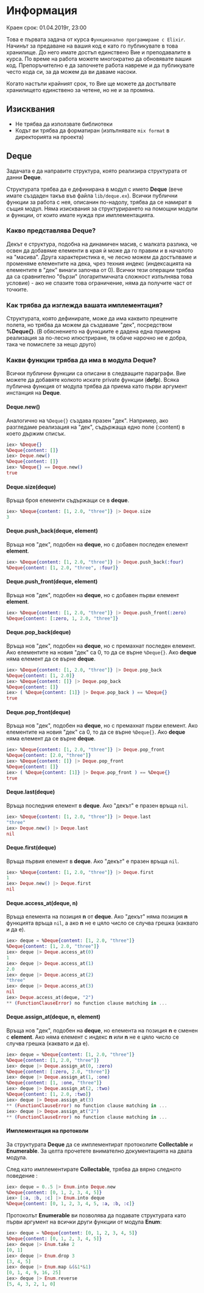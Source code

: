 # Информация

Краен срок: 01.04.2019г, 23:00

Това е първата задача от курса `Функционално програмиране с Elixir`.
Начинът за предаване на вашия код е като го публикувате в това хранилище. До него имате достъп единствено Вие и преподавалите в курса. По време на работа можете многократно да обновявате вашия код. Препоръчително е да започнете работа навреме и да публикувате често кода си, за да можем да ви даваме насоки.

Когато настъпи крайният срок, то Вие ще можете да достъпвате хранилището единствено за четене, но не и за промяна.

## Изисквания

- Не трябва да използвате библиотеки
- Кодът ви трябва да форматиран (изпълнявате `mix format` в директорията на проекта)

## Deque

Задачата е да направите структура, която реализира структурата от данни **Deque**.

Структурата трябва да е дефинирана в модул с името **Deque** (вече имате създаден такъв във файла `lib/deque.ex`). Всички публични функции за работа с нея, описанин по-надолу, трябва да се намират в същия модул. Няма изисквания за структурирането на помощни модули и функции, от които имате нужда при имплементацията.

### Какво представлява Deque?

Декът е структура, подобна на динамичен масив, с малката разлика, че освен да добавяме елементи в края ѝ може да го правим и в началото на "масива". Друга характеристика е, че лесно можем да достъпваме и променяме елементите на дека, чрез техния индекс (индексацията на елементите в "дек" винаги започва от 0). Всички тези операции трябва да са сравнително "бързи" (логаритмичната сложност изпълнява това условие) - ако не спазите това ограничение, няма да получите част от точките.

### Как трябва да изглежда вашата имплементация?

Структурата, която дефинирате, може да има каквито прецените полета, но трябва да можем да създаваме "дек", посредством **%Deque{}**. (В обяснението на функциите е дадена една примерна реализация за по-лесно илюстриране, тя обаче нарочно не е добра, така че помислете за нещо друго)

### Какви функции трябва да има в модула Deque?

Всички публични функции са описани в следващите параграфи. Вие можете да добавяте колкото искате private функции (**defp**). Всяка публична функция от модула трябва да приема като първи аргумент инстанция на **Deque**.

#### Deque.new()

Аналогично на `%Deque{}` създава празен "дек". Например, ако разгледаме реализация на "дек", съдържаща едно поле (:content) в което държим списък.

```elixir
iex> %Deque{}
%Deque{content: []}
iex> Deque.new()
%Deque{content: []}
iex> %Deque{} == Deque.new()
true
```

#### Deque.size(deque)

Връща броя елементи съдържащи се в **deque**.

```elixir
iex> %Deque{content: [1, 2.0, "three"]} |> Deque.size
3
```

#### Deque.push_back(deque, element)

Връща нов "дек", подобен на **deque**, но с добавен последен елемент **element**.

```elixir
iex> %Deque{content: [1, 2.0, "three"]} |> Deque.push_back(:four)
%Deque{content: [1, 2.0, "three", :four]}
```

#### Deque.push_front(deque, element)

Връща нов "дек", подобен на **deque**, но с добавен първи елемент **element**.

```elixir
iex> %Deque{content: [1, 2.0, "three"]} |> Deque.push_front(:zero)
%Deque{content: [:zero, 1, 2.0, "three"]}
```

#### Deque.pop_back(deque)

Връща нов "дек", подобен на **deque**, но с премахнат последен елемент. Ако елементите на новия "дек" са 0, то да се върне `%Deque{}`. Ако **deque** няма елемент да се върне **deque**.

```elixir
iex> %Deque{content: [1, 2.0, "three"]} |> Deque.pop_back
%Deque{content: [1, 2.0]}
iex> %Deque{content: []} |> Deque.pop_back
%Deque{content: []}
iex> ( %Deque{content: [1]} |> Deque.pop_back ) == %Deque{}
true
```

#### Deque.pop_front(deque)

Връща нов "дек", подобен на **deque**, но с премахнат първи елемент. Ако елементите на новия "дек" са 0, то да се върне `%Deque{}`. Ако **deque** няма елемент да се върне **deque**.

```elixir
iex> %Deque{content: [1, 2.0, "three"]} |> Deque.pop_front
%Deque{content: [2.0, "three"]}
iex> %Deque{content: []} |> Deque.pop_front
%Deque{content: []}
iex> ( %Deque{content: [1]} |> Deque.pop_front ) == %Deque{}
true
```

#### Deque.last(deque)

Връща последния елемент в **deque**. Ако "декът" е празен връща `nil`.

```elixir
iex> %Deque{content: [1, 2.0, "three"]} |> Deque.last
"three"
iex> Deque.new() |> Deque.last
nil
```

#### Deque.first(deque)

Връща първия елемент в **deque**. Ако "декът" е празен връща `nil`.

```elixir
iex> %Deque{content: [1, 2.0, "three"]} |> Deque.first
1
iex> Deque.new() |> Deque.first
nil
```

#### Deque.access_at(deque, n)

Връща елемента на позиция **n** от **deque**. Ако "декът" няма позиция **n** функцията връща `nil`, а ако **n** не е цяло число се случва грешка (каквато и да е).

```elixir
iex> deque = %Deque{content: [1, 2.0, "three"]}
%Deque{content: [1, 2.0, "three"]}
iex> deque |> Deque.access_at(0)
1
iex> deque |> Deque.access_at(1)
2.0
iex> deque |> Deque.access_at(2)
"three"
iex> deque |> Deque.access_at(3)
nil
iex> Deque.access_at(deque, "2")
** (FunctionClauseError) no function clause matching in ...
```

#### Deque.assign_at(deque, n, element)

Връща нов "дек", подобен на **deque**, но елемента на позиция **n** е сменен с **element**. Ако няма елемент с индекс **n** или **n** не е цяло число се случва грешка (каквато и да е).

```elixir
iex> deque = %Deque{content: [1, 2.0, "three"]}
%Deque{content: [1, 2.0, "three"]}
iex> deque |> Deque.assign_at(0, :zero)
%Deque{content: [:zero, 2.0, "three"]}
iex> deque |> Deque.assign_at(1, :one)
%Deque{content: [1, :one, "three"]}
iex> deque |> Deque.assign_at(2, :two)
%Deque{content: [1, 2.0, :two]}
iex> deque |> Deque.assign_at(3)
** (FunctionClauseError) no function clause matching in ...
iex> deque |> Deque.assign_at("2")
** (FunctionClauseError) no function clause matching in ...
```

#### Имплементация на протоколи

За структурата **Deque** да се имплементират протоколите **Collectable** и **Enumerable**. За целта прочетете внимателно документацията на двата модула.

След като имплементирате **Collectable**, трябва да вярно следното поведение :

```elixir
iex> deque = 0..5 |> Enum.into Deque.new
%Deque{content: [0, 1, 2, 3, 4, 5]}
iex> [:a, :b, :c] |> Enum.into deque
%Deque{content: [0, 1, 2, 3, 4, 5, :a, :b, :c]}
```

Протоколът **Enumerable** ви позволява да подавате структурата като първи аргумент на всички други функции от модула **Enum**:

```elixir
iex> deque = %Deque{content: [0, 1, 2, 3, 4, 5]}
%Deque{content: [0, 1, 2, 3, 4, 5]}
iex> deque |> Enum.take 2
[0, 1]
iex> deque |> Enum.drop 3
[3, 4, 5]
iex> deque |> Enum.map &(&1*&1)
[0, 1, 4, 9, 16, 25]
iex> deque |> Enum.reverse
[5, 4, 3, 2, 1, 0]
```
